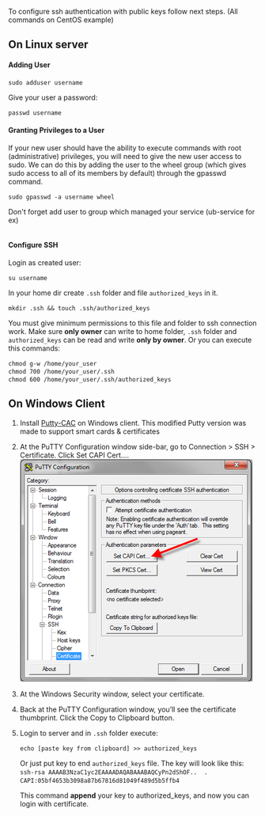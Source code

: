 To configure ssh authentication with public keys follow next steps. (All commands on CentOS example)

## On Linux server

#### Adding User
```
sudo adduser username
```

Give your user a password:
```
passwd username
```

#### Granting Privileges to a User
If your new user should have the ability to execute commands with root (administrative) privileges, you will need to give the new user access to sudo.
We can do this by adding the user to the wheel group (which gives sudo access to all of its members by default) through the gpasswd command.
```
sudo gpasswd -a username wheel
```
Don't forget add user to group which managed your service (ub-service for ex)
```

```

#### Configure SSH
Login as created user:
```
su username
```
In your home dir create `.ssh` folder and file `authorized_keys` in it.
```
mkdir .ssh && touch .ssh/authorized_keys
```

You must give minimum permissions to this file and folder to ssh connection work.
Make sure **only owner** can write to home folder, `.ssh` folder and `authorized_keys` can be read and write **only by owner**.
Or you can execute this commands:
```
chmod g-w /home/your_user
chmod 700 /home/your_user/.ssh
chmod 600 /home/your_user/.ssh/authorized_keys
```

## On Windows Client
1. Install [Putty-CAC](https://github.com/NoMoreFood/putty-cac/releases) on Windows client.
This modified Putty version was made to support smart cards & certificates

2. At the PuTTY Configuration window side-bar, go to Connection > SSH > Certificate. Click Set CAPI Cert….
    ![putty](img/ssh-putty-cac-1.png)

3. At the Windows Security window, select your certificate.

4. Back at the PuTTY Configuration window, you’ll see the certificate thumbprint. Click the Copy to Clipboard button.

5. Login to server and in `.ssh` folder execute:
    ```
    echo [paste key from clipboard] >> authorized_keys
    ```
   Or just put key to end `authorized_keys` file.
   The key will look like this:
   `ssh-rsa AAAAB3NzaC1yc2EAAAADAQABAAABAQCyPn2dShOF..  . CAPI:05bf4653b3098a87b67816d81049f489d5b5ffb4`

   This command **append** your key to authorized_keys, and now you can login with certificate.